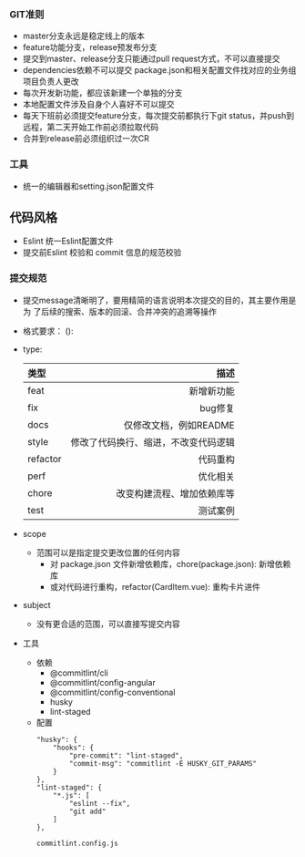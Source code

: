 ### GIT准则
- master分支永远是稳定线上的版本
- feature功能分支，release预发布分支
- 提交到master、release分支只能通过pull request方式，不可以直接提交
- dependencies依赖不可以提交 package.json和相关配置文件找对应的业务组项目负责人更改
- 每次开发新功能，都应该新建一个单独的分支
- 本地配置文件涉及自身个人喜好不可以提交
- 每天下班前必须提交feature分支，每次提交前都执行下git status，并push到远程，第二天开始工作前必须拉取代码
- 合并到release前必须组织过一次CR

### 工具
- 统一的编辑器和setting.json配置文件

## 代码风格
- Eslint 统一Eslint配置文件
- 提交前Eslint 校验和 commit 信息的规范校验


### 提交规范
- 提交message清晰明了，要用精简的语言说明本次提交的目的，其主要作用是为
了后续的搜索、版本的回滚、合并冲突的追溯等操作
- 格式要求： <type>(<scope>): <subject>
- type:

    | 类型 | 描述 |
    | :-----| ----:|
    |feat | 新增新功能 |
    |fix | bug修复 |
    |docs | 仅修改文档，例如README |
    |style | 修改了代码换行、缩进，不改变代码逻辑 |
    |refactor | 代码重构 |
    |perf | 优化相关 |
    |chore | 改变构建流程、增加依赖库等 |
    |test | 测试案例 |
- scope
    - 范围可以是指定提交更改位置的任何内容
        - 对 package.json 文件新增依赖库，chore(package.json): 新增依赖库
        - 或对代码进行重构，refactor(CardItem.vue): 重构卡片进件
- subject
    - 没有更合适的范围，可以直接写提交内容
- 工具
    - 依赖
        - @commitlint/cli
        - @commitlint/config-angular
        - @commitlint/config-conventional
        - husky
        - lint-staged
    - 配置
        ```
        "husky": {
            "hooks": {
                "pre-commit": "lint-staged",
                "commit-msg": "commitlint -E HUSKY_GIT_PARAMS"
            }
        },
        "lint-staged": {
            "*.js": [
                "eslint --fix",
                "git add"
            ]
        },
        ```
        ```
        commitlint.config.js
        ```